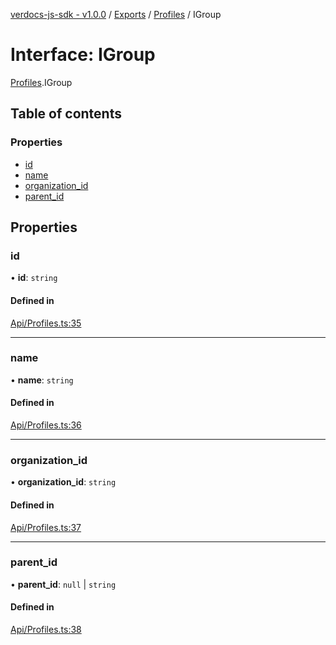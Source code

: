 [verdocs-js-sdk - v1.0.0](../README.md) / [Exports](../modules.md) / [Profiles](../modules/Profiles.md) / IGroup

# Interface: IGroup

[Profiles](../modules/Profiles.md).IGroup

## Table of contents

### Properties

- [id](Profiles.IGroup.md#id)
- [name](Profiles.IGroup.md#name)
- [organization_id](Profiles.IGroup.md#organization_id)
- [parent_id](Profiles.IGroup.md#parent_id)

## Properties

### id

• **id**: `string`

#### Defined in

[Api/Profiles.ts:35](https://github.com/Verdocs/js-sdk/blob/6ec87bd/src/Api/Profiles.ts#L35)

___

### name

• **name**: `string`

#### Defined in

[Api/Profiles.ts:36](https://github.com/Verdocs/js-sdk/blob/6ec87bd/src/Api/Profiles.ts#L36)

___

### organization\_id

• **organization\_id**: `string`

#### Defined in

[Api/Profiles.ts:37](https://github.com/Verdocs/js-sdk/blob/6ec87bd/src/Api/Profiles.ts#L37)

___

### parent\_id

• **parent\_id**: ``null`` \| `string`

#### Defined in

[Api/Profiles.ts:38](https://github.com/Verdocs/js-sdk/blob/6ec87bd/src/Api/Profiles.ts#L38)
